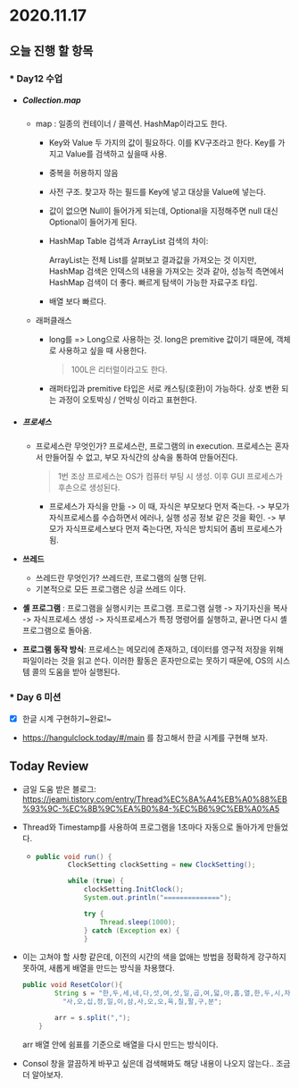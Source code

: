 # 2020.11.17

## 오늘 진행 할 항목

### * Day12 수업

* ##### Collection.map

  * map : 일종의 컨테이너 / 콜렉션. HashMap이라고도 한다.

    * Key와 Value 두 가지의 값이 필요하다. 이를 KV구조라고 한다.
      Key를 가지고 Value를 검색하고 싶을때 사용.
    * 중복을 허용하지 않음
    * 사전 구조. 찾고자 하는 필드를 Key에 넣고 대상을 Value에 넣는다.
    * 값이 없으면 Null이 들어가게 되는데, Optional을 지정해주면 null 대신 Optional이 들어가게 된다.

    * HashMap Table 검색과 ArrayList 검색의 차이:

      ArrayList는 전체 List를 살펴보고 결과값을 가져오는 것 이지만,
      HashMap 검색은 인덱스의 내용을 가져오는 것과 같아, 성능적 측면에서 HashMap 검색이 더 좋다.
      빠르게 탐색이 가능한 자료구조 타입.

    * 배열 보다 빠르다.

  

  * 래퍼클래스

    * long를  => Long으로 사용하는 것.
      long은 premitive 값이기 때문에, 객체로 사용하고 싶을 때 사용한다.

      > 100L은 리터럴이라고도 한다.

    * 래퍼타입과 premitive 타입은 서로 캐스팅(호환)이 가능하다.
      상호 변환 되는 과정이 오토박싱 / 언박싱 이라고 표현한다.



* ##### 프로세스

  * 프로세스란 무엇인가?
    프로세스란, 프로그램의 in execution.
    프로세스는 혼자서 만들어질 수 없고, 부모 자식간의 상속을 통하여 만들어진다.

    > 1번 조상 프로세스는 OS가 컴퓨터 부팅 시 생성. 이후 GUI 프로세스가 후손으로 생성된다.

    * 프로세스가 자식을 만듦 -> 이 때, 자식은 부모보다 먼저 죽는다.
      -> 부모가 자식프로세스를 수습하면서 에러나, 실행 성공 정보 같은 것을 확인.
      -> 부모가 자식프로세스보다 먼저 죽는다면, 자식은 방치되어 좀비 프로세스가 됨.

* **쓰레드**

  * 쓰레드란 무엇인가?
    쓰레드란, 프로그램의 실행 단위.
  * 기본적으로 모든 프로그램은 싱글 쓰레드 이다.



* **셸 프로그램** : 
  프로그램을 실행시키는 프로그램.
  프로그램 실행 -> 자기자신을 복사 -> 자식프로세스 생성 -> 자식프로세스가 특정 명령어를 실행하고, 끝나면 다시 셸 프로그램으로 돌아옴.

* **프로그램 동작 방식**: 
  프로세스는 메모리에 존재하고, 데이터를 영구적 저장을 위해 파일이라는 것을 읽고 쓴다.
  이러한 활동은 혼자만으로는 못하기 때문에, OS의 시스템 콜의 도움을 받아 실행된다.



### * Day 6 미션

- [x] 한글 시계 구현하기~완료!~

* https://hangulclock.today/#/main 를 참고해서 한글 시계를 구현해 보자.



## Today Review

* 금일 도움 받은 블로그:
  https://jeami.tistory.com/entry/Thread%EC%8A%A4%EB%A0%88%EB%93%9C-%EC%8B%9C%EA%B0%84-%EC%B6%9C%EB%A0%A5

* Thread와 Timestamp를 사용하여 프로그램을 1초마다 자동으로 돌아가게 만들었다.

  * ```java
    public void run() {
            ClockSetting clockSetting = new ClockSetting();
    
            while (true) {
                clockSetting.InitClock();
                System.out.println("==============");
    
                try {
                    Thread.sleep(1000);
                } catch (Exception ex) {
                }
    ```

* 이는 고쳐야 할 사항 같은데, 이전의 시간의 색을 없애는 방법을 정확하게 강구하지 못하여, 새롭게 배열을 만드는 방식을 차용했다.

  ```java
  public void ResetColor(){
          String s = "한,두,세,네,다,섯,여,섯,일,곱,여,덟,아,홉,열,한,두,시,자,이,삼,"+"
            "사,오,십,정,일,이,삼,사,오,오,육,칠,팔,구,분";
  
          arr = s.split(",");
      }
  ```

  arr 배열 안에 쉼표를 기준으로 배열을 다시 만드는 방식이다.
  

* Consol 창을 깔끔하게 바꾸고 싶은데 검색해봐도 해당 내용이 나오지 않는다.. 조금 더 알아보자.

